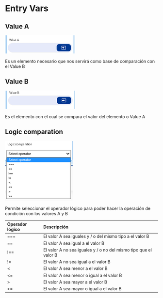 # Entry Vars

## Value A

![](../../../../.gitbook/assets/image%20%28432%29.png)

Es un elemento necesario que nos servirá como base de comparación con el Value B

## Value B

![](../../../../.gitbook/assets/image%20%28433%29.png)

Es el elemento con el cual se compara el valor del elemento o Value A

## Logic comparation

![](../../../../.gitbook/assets/image%20%28438%29.png)

Permite seleccionar el operador lógico para poder hacer la operación de condición con los valores A y B

| Operador lógico | Descripción |
| :--- | :--- |
| === | El valor A sea iguales y / o del mismo tipo a el valor B |
| == | El valor A sea igual a el valor B |
| !== | El valor A no sea iguales y / o no del mismo tipo que el valor B |
| != | El valor A no sea igual a el valor B |
| &lt; | El valor A sea menor a el valor B |
| &lt;= | El valor A sea menor o igual a el valor B |
| &gt; | El valor A sea mayor a el valor B |
| &gt;= | El valor A sea mayor o igual a el valor B |



